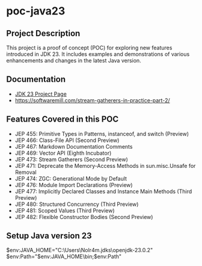 # poc-java23

## Project Description
This project is a proof of concept (POC) for exploring new features introduced in JDK 23. It includes examples and demonstrations of various enhancements and changes in the latest Java version.

## Documentation
- [JDK 23 Project Page](https://openjdk.org/projects/jdk/23/)
- https://softwaremill.com/stream-gatherers-in-practice-part-2/

## Features Covered in this POC
- JEP 455: Primitive Types in Patterns, instanceof, and switch (Preview)
- JEP 466: Class-File API (Second Preview)
- JEP 467: Markdown Documentation Comments
- JEP 469: Vector API (Eighth Incubator)
- JEP 473: Stream Gatherers (Second Preview)
- JEP 471: Deprecate the Memory-Access Methods in sun.misc.Unsafe for Removal
- JEP 474: ZGC: Generational Mode by Default
- JEP 476: Module Import Declarations (Preview)
- JEP 477: Implicitly Declared Classes and Instance Main Methods (Third Preview)
- JEP 480: Structured Concurrency (Third Preview)
- JEP 481: Scoped Values (Third Preview)
- JEP 482: Flexible Constructor Bodies (Second Preview)


## Setup Java version 23
$env:JAVA_HOME="C:\Users\Nolr4m\.jdks\openjdk-23.0.2"
$env:Path="$env:JAVA_HOME\bin;$env:Path"

